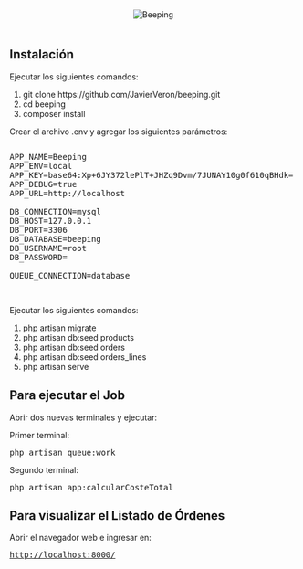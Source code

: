 <p align="center" style="padding:20px;"><img src="https://gobeeping.com/wp-content/uploads/2021/01/cropped-beeping-logotipo_4-1-115x37.png.webp" alt="Beeping" /></p>

## Instalación

<p>Ejecutar los siguientes comandos:</p>

<ol>
<li>git clone https://github.com/JavierVeron/beeping.git</li>
<li>cd beeping</li>
<li>composer install</li>
</ol>

<p>Crear el archivo .env y agregar los siguientes parámetros:</p>

<pre>
<p>APP_NAME=Beeping
APP_ENV=local
APP_KEY=base64:Xp+6JY372lePlT+JHZq9Dvm/7JUNAY10g0f610qBHdk=
APP_DEBUG=true
APP_URL=http://localhost

DB_CONNECTION=mysql
DB_HOST=127.0.0.1
DB_PORT=3306
DB_DATABASE=beeping
DB_USERNAME=root
DB_PASSWORD=

QUEUE_CONNECTION=database</p>
</pre>

<p>Ejecutar los siguientes comandos:</p>

<ol>
<li>php artisan migrate</li>
<li>php artisan db:seed products</li>
<li>php artisan db:seed orders</li>
<li>php artisan db:seed orders_lines</li>
<li>php artisan serve</li>
</ol>

## Para ejecutar el Job

<p>Abrir dos nuevas terminales y ejecutar:</p>
<p>Primer terminal:</p>
<p><pre>php artisan queue:work</pre></p>
<p>Segundo terminal:</p>
<p><pre>php artisan app:calcularCosteTotal</pre></p>

## Para visualizar el Listado de Órdenes

<p>Abrir el navegador web e ingresar en:</p>
<p><pre><a href="http://localhost:8000/">http://localhost:8000/</a></pre></p>